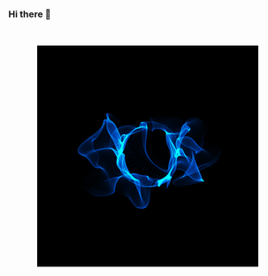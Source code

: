 ### Hi there 👋
![]()
<p align="center">
  <img src="https://github.com/SumaiyaTarannumNoor/SumaiyaTarannumNoor/blob/main/cool.gif" alt="animated" />
</p>

<!--
**SumaiyaTarannumNoor/SumaiyaTarannumNoor** is a ✨ _special_ ✨ repository because its `README.md` (this file) appears on your GitHub profile.

Here are some ideas to get you started:

- 🔭 I’m currently working on ...
- 🌱 I’m currently learning ...
- 👯 I’m looking to collaborate on ...
- 🤔 I’m looking for help with ...
- 💬 Ask me about ...
- 📫 How to reach me: ...
- 😄 Pronouns: ...
- ⚡ Fun fact: ...
-->
